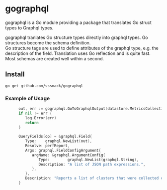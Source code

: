 # gographql
gographql is a Go module providing a package that translates Go struct types to Graphql types.

gographql tranlates Go structure types directly into graphql types.  Go structures become the schema definition.   
Go structure tags are used to define attributes of the graphql type, e.g. the description of the field.
Translation uses Go reflection and is quite fast.    
Most schemas are created well within a second.




## Install

```shell
go get github.com/sssmack/gographql
```
### Example of Usage
```go
      out, err := gographql.GoToGraphqlOutput(datastore.MetricsCollectionDoc{})
      if nil != err {  
         log.Error(err)
         return
      }
         
      QueryFields[op] = &graphql.Field{
         Type:    graphql.NewList(out),
         Resolve: perfReport,
         Args: graphql.FieldConfigArgument{
            argName: &graphql.ArgumentConfig{
               Type:        graphql.NewList(graphql.String),
               Description: "A list of JSON path expressions.",
            },
         },    
         Description: "Reports a list of clusters that were collected on for the context.",
      }
